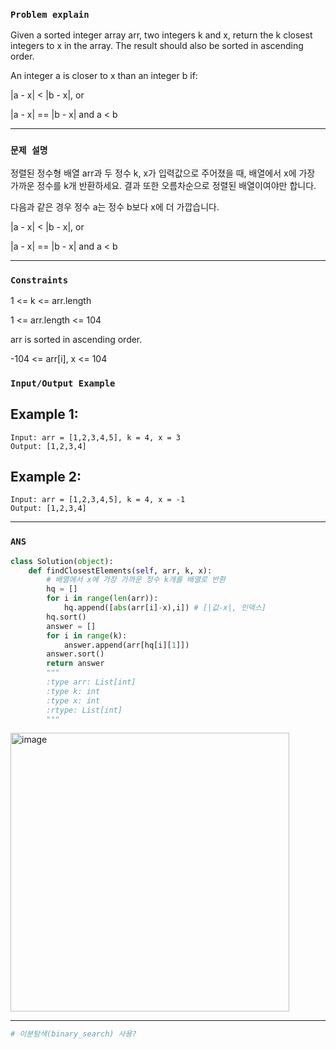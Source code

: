 ### `Problem explain`

Given a sorted integer array arr, two integers k and x, return the k closest integers to x in the array. The result should also be sorted in ascending order.

An integer a is closer to x than an integer b if:

|a - x| < |b - x|, or

|a - x| == |b - x| and a < b


----

### `문제 설명`

정렬된 정수형 배열 arr과 두 정수 k, x가 입력값으로 주어졌을 때, 배열에서 x에 가장 가까운 정수를 k개 반환하세요. 결과 또한 오름차순으로 정렬된 배열이여야만 합니다.

다음과 같은 경우 정수 a는 정수 b보다 x에 더 가깝습니다.

|a - x| < |b - x|, or

|a - x| == |b - x| and a < b

----

### `Constraints`

1 <= k <= arr.length

1 <= arr.length <= 104

arr is sorted in ascending order.

-104 <= arr[i], x <= 104

### `Input/Output Example`

## Example 1:

```
Input: arr = [1,2,3,4,5], k = 4, x = 3
Output: [1,2,3,4]
```

## Example 2:

```
Input: arr = [1,2,3,4,5], k = 4, x = -1
Output: [1,2,3,4]
```
----

### `ANS`

```python
class Solution(object):
    def findClosestElements(self, arr, k, x):
        # 배열에서 x에 가장 가까운 정수 k개를 배열로 반환
        hq = []
        for i in range(len(arr)):
            hq.append([abs(arr[i]-x),i]) # [|값-x|, 인덱스]
        hq.sort()
        answer = []
        for i in range(k):
            answer.append(arr[hq[i][1]])
        answer.sort()
        return answer
        """
        :type arr: List[int]
        :type k: int
        :type x: int
        :rtype: List[int]
        """
```

<img width="446" alt="image" src="https://user-images.githubusercontent.com/84978165/229794164-914a8a3d-0398-45b6-b86d-871d0e494e05.png">


---

```python
# 이분탐색(binary_search) 사용?
```


